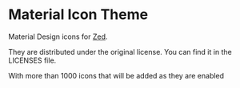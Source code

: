 # Material Icon Theme

Material Design icons for [Zed](https://zed.dev/).

They are distributed under the original license. You can find it in the LICENSES file.

With more than 1000 icons that will be added as they are enabled
